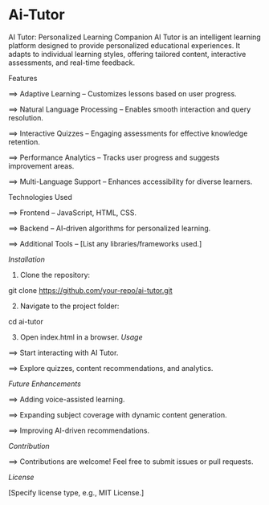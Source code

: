 # Ai-Tutor
AI Tutor: Personalized Learning Companion AI Tutor is an intelligent learning platform designed to provide personalized educational experiences. It adapts to individual learning styles, offering tailored content, interactive assessments, and real-time feedback.

Features

==> Adaptive Learning – Customizes lessons based on user progress.

==> Natural Language Processing – Enables smooth interaction and query resolution.

==> Interactive Quizzes – Engaging assessments for effective knowledge retention.

==> Performance Analytics – Tracks user progress and suggests improvement areas.

==> Multi-Language Support – Enhances accessibility for diverse learners.

Technologies Used

==> Frontend – JavaScript, HTML, CSS.

==> Backend – AI-driven algorithms for personalized learning.

==> Additional Tools – [List any libraries/frameworks used.]

*Installation*
1. Clone the repository:
   
git clone https://github.com/your-repo/ai-tutor.git

2. Navigate to the project folder:

cd ai-tutor

3. Open index.html in a browser.
*Usage*

==> Start interacting with AI Tutor.

==> Explore quizzes, content recommendations, and analytics.

*Future Enhancements*

==> Adding voice-assisted learning.

==> Expanding subject coverage with dynamic content generation.

==> Improving AI-driven recommendations.

*Contribution*

==> Contributions are welcome! Feel free to submit issues or pull requests.

*License*

[Specify license type, e.g., MIT License.]
